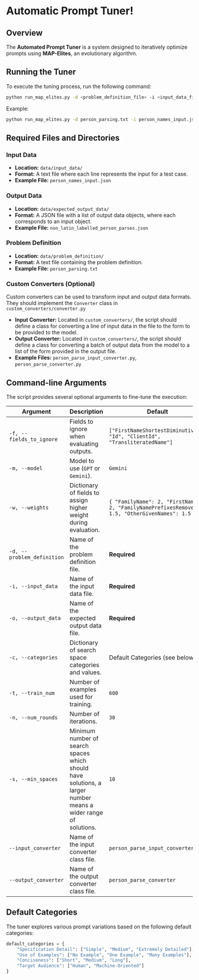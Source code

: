 # Automatic Prompt Tuner!

## Overview
The **Automated Prompt Tuner** is a system designed to iteratively optimize prompts using **MAP-Elites**, an evolutionary algorithm.

## Running the Tuner
To execute the tuning process, run the following command:

```sh
python run_map_elites.py -d <problem_definition_file> -i <input_data_file> -o <output_data_file>
```

Example:
```sh
python run_map_elites.py -d person_parsing.txt -i person_names_input.json -o non_latin_labelled_person_parses.json
```

## Required Files and Directories

### Input Data
- **Location:** `data/input_data/`
- **Format:** A text file where each line represents the input for a test case.
- **Example File:** `person_names_input.json`

### Output Data
- **Location:** `data/expected_output_data/`
- **Format:** A JSON file with a list of output data objects, where each corresponds to an input object.
- **Example File:** `non_latin_labelled_person_parses.json`

### Problem Definition
- **Location:** `data/problem_definition/`
- **Format:** A text file containing the problem definition.
- **Example File:** `person_parsing.txt`

### Custom Converters (Optional)
Custom converters can be used to transform input and output data formats.
They should implement the `Converter` class in `custom_converters/converter.py`
- **Input Converter:** Located in `custom_converters/`, the script should define a class for converting a line of input data in the file to the form to be provided to the model.
- **Output Converter:** Located in `custom_converters/`, the script should define a class for converting a batch of output data from the model to a list of the form provided in the output file.
- **Example Files:** `person_parse_input_converter.py`, `person_parse_converter.py`

## Command-line Arguments
The script provides several optional arguments to fine-tune the execution:

| Argument                   | Description | Default                                                                                         |
|----------------------------|-------------|-------------------------------------------------------------------------------------------------|
| `-f, --fields_to_ignore`   | Fields to ignore when evaluating outputs. | `["FirstNameShortestDiminutives", "Id", "ClientId", "TransliteratedName"]`                      |
| `-m, --model`              | Model to use (`GPT` or `Gemini`). | `Gemini`                                                                                        |
| `-w, --weights`            | Dictionary of fields to assign higher weight during evaluation. | `{ "FamilyName": 2, "FirstName": 2, "FamilyNamePrefixesRemoved": 1.5, "OtherGivenNames": 1.5 }` |
| `-d, --problem_definition` | Name of the problem definition file. | **Required**                                                                                    |
| `-i, --input_data`         | Name of the input data file. | **Required**                                                                                    |
| `-o, --output_data`        | Name of the expected output data file. | **Required**                                                                                    |
| `-c, --categories`         | Dictionary of search space categories and values. | Default Categories (see below)                                                                  |
| `-t, --train_num`          | Number of examples used for training. | `600`                                                                                           |
| `-n, --num_rounds`         | Number of iterations. | `30`                                                                                            |
| `-s, --min_spaces`         | Minimum number of search spaces which should have solutions, a larger number means a wider range of solutions. | `10`                                                                                            |
| `--input_converter`        | Name of the input converter class file. | `person_parse_input_converter`                                                                  |
| `--output_converter`       | Name of the output converter class file. | `person_parse_converter`                                                                        |

## Default Categories
The tuner explores various prompt variations based on the following default categories:
```python
default_categories = {
    "Specification Detail": ["Simple", "Medium", "Extremely Detailed"],
    "Use of Examples": ["No Example", "One Example", "Many Examples"],
    "Conciseness": ["Short", "Medium", "Long"],
    "Target Audience": ["Human", "Machine-Oriented"]
}
```

